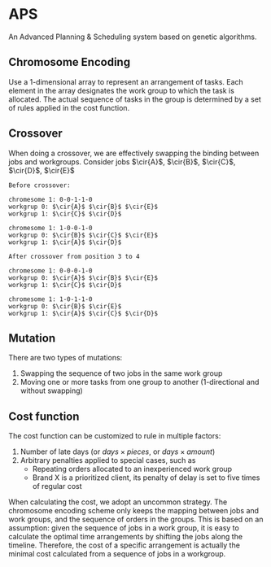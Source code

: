# APS
An Advanced Planning & Scheduling system based on genetic algorithms.

## Chromosome Encoding
Use a 1-dimensional array to represent an arrangement of tasks. Each 
element in the array designates the work group to which
the task is allocated. The actual sequence of tasks in the group is 
determined by a set of rules applied in the cost function.

## Crossover
When doing a crossover, we are effectively swapping the binding between jobs and workgroups.
Consider jobs $\cir{A}$, $\cir{B}$, $\cir{C}$, $\cir{D}$, $\cir{E}$
```
Before crossover:

chromesome 1: 0-0-1-1-0
workgrup 0: $\cir{A}$ $\cir{B}$ $\cir{E}$ 
workgrup 1: $\cir{C}$ $\cir{D}$  

chromesome 1: 1-0-0-1-0
workgrup 0: $\cir{B}$ $\cir{C}$ $\cir{E}$ 
workgrup 1: $\cir{A}$ $\cir{D}$  

After crossover from position 3 to 4

chromesome 1: 0-0-0-1-0
workgrup 0: $\cir{A}$ $\cir{B}$ $\cir{E}$ 
workgrup 1: $\cir{C}$ $\cir{D}$  

chromesome 1: 1-0-1-1-0
workgrup 0: $\cir{B}$ $\cir{E}$ 
workgrup 1: $\cir{A}$ $\cir{C}$ $\cir{D}$  

```
## Mutation
There are two types of mutations:
1. Swapping the sequence of two jobs in the same work group
2. Moving one or more tasks from one group to another (1-directional and without swapping)

## Cost function
The cost function can be customized to rule in multiple factors:
1. Number of late days (or $days \times pieces$, or $days \times amount$)
2. Arbitrary penalties applied to special cases, such as 
    * Repeating orders allocated to an inexperienced work group
    * Brand X is a prioritized client, its penalty of delay is set to five times of regular cost

When calculating the cost, we adopt an uncommon strategy. The chromosome encoding scheme only
keeps the mapping between jobs and work groups, and the sequence of orders in the groups. This is
based on an assumption: given the sequence of jobs in a work group, it is easy to calculate the 
optimal time arrangements by shifting the jobs along the timeline. Therefore, the cost of a 
specific arrangement is actually the minimal cost calculated from a sequence of jobs in a workgroup.
